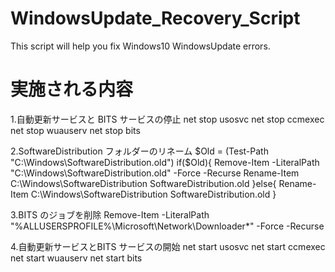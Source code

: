 # WindowsUpdate_Recovery_Script
This script will help you fix Windows10 WindowsUpdate errors.

# 実施される内容
1.自動更新サービスと BITS サービスの停止
net stop usosvc
net stop ccmexec
net stop wuauserv
net stop bits

2.SoftwareDistribution フォルダーのリネーム
$Old = (Test-Path "C:\Windows\SoftwareDistribution.old")
if($Old){
    Remove-Item -LiteralPath "C:\Windows\SoftwareDistribution.old" -Force -Recurse
    Rename-Item C:\Windows\SoftwareDistribution SoftwareDistribution.old
}else{
	Rename-Item C:\Windows\SoftwareDistribution SoftwareDistribution.old
}

3.BITS のジョブを削除
Remove-Item -LiteralPath "%ALLUSERSPROFILE%\Microsoft\Network\Downloader\*" -Force -Recurse

4.自動更新サービスとBITS サービスの開始
net start usosvc
net start ccmexec
net start wuauserv
net start bits
